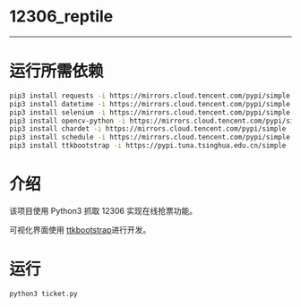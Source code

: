 

# 12306_reptile

---

# 运行所需依赖
```bash
pip3 install requests -i https://mirrors.cloud.tencent.com/pypi/simple
pip3 install datetime -i https://mirrors.cloud.tencent.com/pypi/simple
pip3 install selenium -i https://mirrors.cloud.tencent.com/pypi/simple
pip3 install opencv-python -i https://mirrors.cloud.tencent.com/pypi/simple
pip3 install chardet -i https://mirrors.cloud.tencent.com/pypi/simple
pip3 install schedule -i https://mirrors.cloud.tencent.com/pypi/simple
pip3 install ttkbootstrap -i https://pypi.tuna.tsinghua.edu.cn/simple 
```

# 介绍
该项目使用 Python3 抓取 12306 实现在线抢票功能。

可视化界面使用 [ttkbootstrap](https://ttkbootstrap.readthedocs.io/en/latest/zh/styleguide/entry/)进行开发。

# 运行
```bash
python3 ticket.py
```